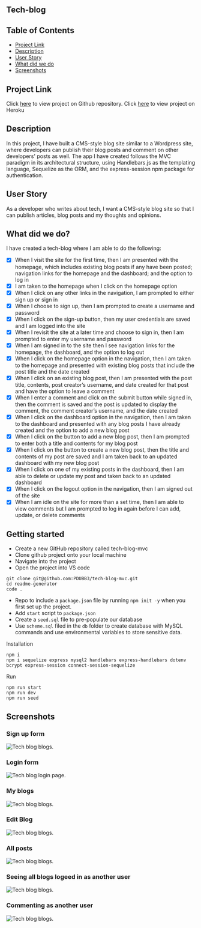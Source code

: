 ## Tech-blog

<h2> Table of Contents </h2>

- [Project Link](#project-link)
- [Description](#description)
- [User Story](#user-story)
- [What did we do](#what-did-we-do)
- [Screenshots](#screenshots)

## Project Link

Click [here](https://github.com/PDUBB3/tech-blog-mvc.git) to view project on Github repository.
Click [here](https://stark-shelf-93926.herokuapp.com) to view project on Heroku

## Description

In this project, I have built a CMS-style blog site similar to a Wordpress site, where developers can publish their blog posts and comment on other developers' posts as well. The app I have created follows the MVC paradigm in its architectural structure, using Handlebars.js as the templating language, Sequelize as the ORM, and the express-session npm package for authentication.

## User Story

As a developer who writes about tech, I want a CMS-style blog site so that I can publish articles, blog posts and my thoughts and opinions.

## What did we do?

I have created a tech-blog where I am able to do the following:

- [x] When I visit the site for the first time, then I am presented with the homepage, which includes existing blog posts if any have been posted; navigation links for the homepage and the dashboard; and the option to log in
- [x] I am taken to the homepage when I click on the homepage option
- [x] When I click on any other links in the navigation, I am prompted to either sign up or sign in
- [x] When I choose to sign up, then I am prompted to create a username and password
- [x] When I click on the sign-up button, then my user credentials are saved and I am logged into the site
- [x] When I revisit the site at a later time and choose to sign in, then I am prompted to enter my username and password
- [x] When I am signed in to the site then I see navigation links for the homepage, the dashboard, and the option to log out
- [x] When I click on the homepage option in the navigation, then I am taken to the homepage and presented with existing blog posts that include the post title and the date created
- [x] When I click on an existing blog post, then I am presented with the post title, contents, post creator’s username, and date created for that post and have the option to leave a comment
- [x] When I enter a comment and click on the submit button while signed in, then the comment is saved and the post is updated to display the comment, the comment creator’s username, and the date created
- [x] When I click on the dashboard option in the navigation, then I am taken to the dashboard and presented with any blog posts I have already created and the option to add a new blog post
- [x] When I click on the button to add a new blog post, then I am prompted to enter both a title and contents for my blog post
- [x] When I click on the button to create a new blog post, then the title and contents of my post are saved and I am taken back to an updated dashboard with my new blog post
- [x] When I click on one of my existing posts in the dashboard, then I am able to delete or update my post and taken back to an updated dashboard
- [x] When I click on the logout option in the navigation, then I am signed out of the site
- [x] When I am idle on the site for more than a set time, then I am able to view comments but I am prompted to log in again before I can add, update, or delete comments

## Getting started

- Create a new GitHub repository called tech-blog-mvc
- Clone github project onto your local machine
- Navigate into the project
- Open the project into VS code

```
git clone git@github.com:PDUBB3/tech-blog-mvc.git
cd readme-generator
code .
```

- Repo to include a `package.json` file by running `npm init -y` when you first set up the project.
- Add `start` script to `package.json`
- Create a `seed.sql` file to pre-populate our database
- Use `scheme.sql` filed in the `db` folder to create database with MySQL commands and use environmental variables to store sensitive data.

Installation

```
npm i
npm i sequelize express mysql2 handlebars express-handlebars dotenv bcrypt express-session connect-session-sequelize

```

Run

```
npm run start
npm run dev
npm run seed

```

## Screenshots

### Sign up form

![Tech blog blogs.](./public/assets/img/signup.png)

### Login form

![Tech blog login page.](./public/assets/img/login.png)

### My blogs

![Tech blog blogs.](./public/assets/img/myblog.png)

### Edit Blog

![Tech blog blogs.](./public/assets/img/editblog.png)

### All posts

![Tech blog blogs.](./public/assets/img/allposts.png)

### Seeing all blogs logeed in as another user

![Tech blog blogs.](./public/assets/img/aliceallpost.png)

### Commenting as another user

![Tech blog blogs.](./public/assets/img/alicecomment.png)
